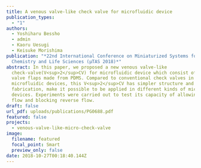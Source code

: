 ```yaml
---
title: A venous valve-like check valve for microfluidic device
publication_types:
  - "1"
authors:
  - Yoshiharu Bessho
  - admin
  - Kaoru Uesugi
  - Keisuke Morishima
publication: "*22nd International Conference on Miniaturized Systems for
  Chemistry and Life Sciences (µTAS 2018)*"
abstract: In this paper, we proposed a new venous valve-like
  check-valve(V<sup>2</sup>CV) for microfluidic device which consist of two
  valve flaps made from PDMS. Compared to conventional check valves in
  microfluidic devices, this V<sup>2</sup>CV has simpler structure and easier
  fabrication, make it possible to be applied in different kinds of microfluidic
  devices. Experiments were carried out to test its capacity of allowing forward
  flow and blocking reverse flow.
draft: false
url_pdf: uploads/publications/PG0688.pdf
featured: false
projects:
  - venous-valve-like-micro-check-valve
image:
  filename: featured
  focal_point: Smart
  preview_only: false
date: 2018-10-27T00:18:40.144Z
---
```

